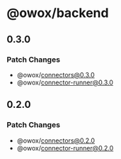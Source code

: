 # @owox/backend

## 0.3.0

### Patch Changes

- @owox/connectors@0.3.0
- @owox/connector-runner@0.3.0

## 0.2.0

### Patch Changes

- @owox/connectors@0.2.0
- @owox/connector-runner@0.2.0
